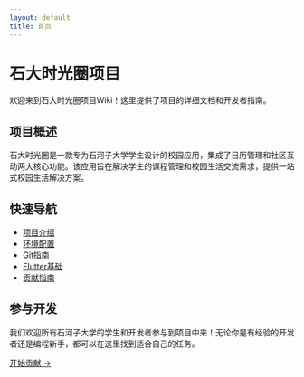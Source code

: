 ```yaml
---
layout: default
title: 首页
---
```


# 石大时光圈项目

欢迎来到石大时光圈项目Wiki！这里提供了项目的详细文档和开发者指南。

## 项目概述

石大时光圈是一款专为石河子大学学生设计的校园应用，集成了日历管理和社区互动两大核心功能。该应用旨在解决学生的课程管理和校园生活交流需求，提供一站式校园生活解决方案。

## 快速导航

- [项目介绍](/pages/intro)
- [环境配置](/pages/setup)
- [Git指南](/pages/git-guide)
- [Flutter基础](/pages/flutter-basics)
- [贡献指南](/pages/contributing)

## 参与开发

我们欢迎所有石河子大学的学生和开发者参与到项目中来！无论你是有经验的开发者还是编程新手，都可以在这里找到适合自己的任务。

[开始贡献 →](/pages/contributing)